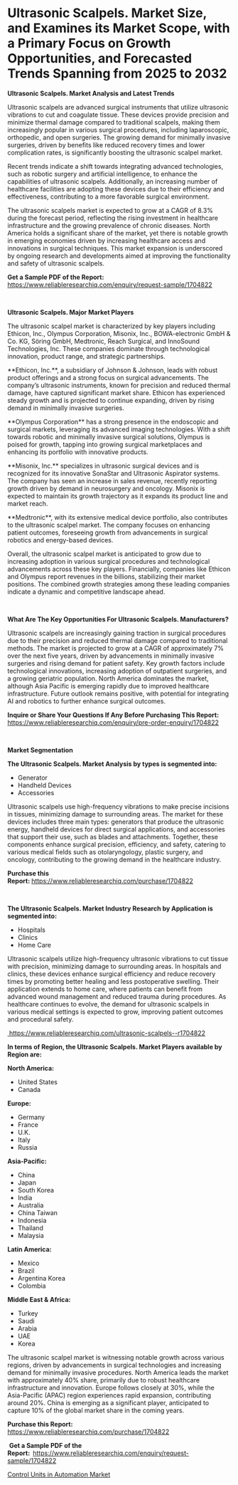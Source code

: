 <p><h1>Ultrasonic Scalpels. Market Size, and Examines its Market Scope, with a Primary Focus on Growth Opportunities, and Forecasted Trends Spanning from 2025 to 2032</h1></p><p><strong>Ultrasonic Scalpels. Market Analysis and Latest Trends</strong></p>
<p><p>Ultrasonic scalpels are advanced surgical instruments that utilize ultrasonic vibrations to cut and coagulate tissue. These devices provide precision and minimize thermal damage compared to traditional scalpels, making them increasingly popular in various surgical procedures, including laparoscopic, orthopedic, and open surgeries. The growing demand for minimally invasive surgeries, driven by benefits like reduced recovery times and lower complication rates, is significantly boosting the ultrasonic scalpel market.</p><p>Recent trends indicate a shift towards integrating advanced technologies, such as robotic surgery and artificial intelligence, to enhance the capabilities of ultrasonic scalpels. Additionally, an increasing number of healthcare facilities are adopting these devices due to their efficiency and effectiveness, contributing to a more favorable surgical environment. </p><p>The ultrasonic scalpels market is expected to grow at a CAGR of 8.3% during the forecast period, reflecting the rising investment in healthcare infrastructure and the growing prevalence of chronic diseases. North America holds a significant share of the market, yet there is notable growth in emerging economies driven by increasing healthcare access and innovations in surgical techniques. This market expansion is underscored by ongoing research and developments aimed at improving the functionality and safety of ultrasonic scalpels.</p></p>
<p><strong>Get a Sample PDF of the Report:&nbsp;</strong> <a href="https://www.reliableresearchiq.com/enquiry/request-sample/1704822?utm_campaign=3282&utm_medium=2&utm_source=Github&utm_content=ia&utm_term=27032025&utm_id=ultrasonic-scalpels">https://www.reliableresearchiq.com/enquiry/request-sample/1704822</a></p>
<p>&nbsp;</p>
<p><strong>Ultrasonic Scalpels. Major Market Players</strong></p>
<p><p>The ultrasonic scalpel market is characterized by key players including Ethicon, Inc., Olympus Corporation, Misonix, Inc., BOWA-electronic GmbH & Co. KG, Söring GmbH, Medtronic, Reach Surgical, and InnoSound Technologies, Inc. These companies dominate through technological innovation, product range, and strategic partnerships.</p><p>**Ethicon, Inc.**, a subsidiary of Johnson & Johnson, leads with robust product offerings and a strong focus on surgical advancements. The company’s ultrasonic instruments, known for precision and reduced thermal damage, have captured significant market share. Ethicon has experienced steady growth and is projected to continue expanding, driven by rising demand in minimally invasive surgeries.</p><p>**Olympus Corporation** has a strong presence in the endoscopic and surgical markets, leveraging its advanced imaging technologies. With a shift towards robotic and minimally invasive surgical solutions, Olympus is poised for growth, tapping into growing surgical marketplaces and enhancing its portfolio with innovative products.</p><p>**Misonix, Inc.** specializes in ultrasonic surgical devices and is recognized for its innovative SonaStar and Ultrasonic Aspirator systems. The company has seen an increase in sales revenue, recently reporting growth driven by demand in neurosurgery and oncology. Misonix is expected to maintain its growth trajectory as it expands its product line and market reach.</p><p>**Medtronic**, with its extensive medical device portfolio, also contributes to the ultrasonic scalpel market. The company focuses on enhancing patient outcomes, foreseeing growth from advancements in surgical robotics and energy-based devices.</p><p>Overall, the ultrasonic scalpel market is anticipated to grow due to increasing adoption in various surgical procedures and technological advancements across these key players. Financially, companies like Ethicon and Olympus report revenues in the billions, stabilizing their market positions. The combined growth strategies among these leading companies indicate a dynamic and competitive landscape ahead.</p></p>
<p>&nbsp;</p>
<p><strong>What Are The Key Opportunities For Ultrasonic Scalpels. Manufacturers?</strong></p>
<p><p>Ultrasonic scalpels are increasingly gaining traction in surgical procedures due to their precision and reduced thermal damage compared to traditional methods. The market is projected to grow at a CAGR of approximately 7% over the next five years, driven by advancements in minimally invasive surgeries and rising demand for patient safety. Key growth factors include technological innovations, increasing adoption of outpatient surgeries, and a growing geriatric population. North America dominates the market, although Asia Pacific is emerging rapidly due to improved healthcare infrastructure. Future outlook remains positive, with potential for integrating AI and robotics to further enhance surgical outcomes.</p></p>
<p><strong>Inquire or Share Your Questions If Any Before Purchasing This Report:</strong> <a href="https://www.reliableresearchiq.com/enquiry/pre-order-enquiry/1704822?utm_campaign=3282&utm_medium=2&utm_source=Github&utm_content=ia&utm_term=27032025&utm_id=ultrasonic-scalpels">https://www.reliableresearchiq.com/enquiry/pre-order-enquiry/1704822</a></p>
<p>&nbsp;</p>
<p><strong>Market Segmentation</strong></p>
<p><strong>The Ultrasonic Scalpels. Market Analysis by types is segmented into:</strong></p>
<p><ul><li>Generator</li><li>Handheld Devices</li><li>Accessories</li></ul></p>
<p><p>Ultrasonic scalpels use high-frequency vibrations to make precise incisions in tissues, minimizing damage to surrounding areas. The market for these devices includes three main types: generators that produce the ultrasonic energy, handheld devices for direct surgical applications, and accessories that support their use, such as blades and attachments. Together, these components enhance surgical precision, efficiency, and safety, catering to various medical fields such as otolaryngology, plastic surgery, and oncology, contributing to the growing demand in the healthcare industry.</p></p>
<p><strong>Purchase this Report:&nbsp;</strong><a href="https://www.reliableresearchiq.com/purchase/1704822?utm_campaign=3282&utm_medium=2&utm_source=Github&utm_content=ia&utm_term=27032025&utm_id=ultrasonic-scalpels">https://www.reliableresearchiq.com/purchase/1704822</a></p>
<p>&nbsp;</p>
<p><strong>The Ultrasonic Scalpels. Market Industry Research by Application is segmented into:</strong></p>
<p><ul><li>Hospitals</li><li>Clinics</li><li>Home Care</li></ul></p>
<p><p>Ultrasonic scalpels utilize high-frequency ultrasonic vibrations to cut tissue with precision, minimizing damage to surrounding areas. In hospitals and clinics, these devices enhance surgical efficiency and reduce recovery times by promoting better healing and less postoperative swelling. Their application extends to home care, where patients can benefit from advanced wound management and reduced trauma during procedures. As healthcare continues to evolve, the demand for ultrasonic scalpels in various medical settings is expected to grow, improving patient outcomes and procedural safety.</p></p>
<p><a href="https://www.reliableresearchiq.com/ultrasonic-scalpels--r1704822?utm_campaign=3282&utm_medium=2&utm_source=Github&utm_content=ia&utm_term=27032025&utm_id=ultrasonic-scalpels">&nbsp;https://www.reliableresearchiq.com/ultrasonic-scalpels--r1704822</a></p>
<p><strong>In terms of Region, the Ultrasonic Scalpels. Market Players available by Region are:</strong></p>
<p>
    <p> <strong> North America: </strong>
        <ul>
            <li>United States</li>
            <li>Canada</li>
        </ul>
        </p> 
    <p> <strong> Europe: </strong>
        <ul>
            <li>Germany</li>
            <li>France</li>
            <li>U.K.</li>
            <li>Italy</li>
            <li>Russia</li>
        </ul>
        </p> 
    <p> <strong> Asia-Pacific: </strong>
        <ul>
            <li>China</li>
            <li>Japan</li>
            <li>South Korea</li>
            <li>India</li>
            <li>Australia</li>
            <li>China Taiwan</li>
            <li>Indonesia</li>
            <li>Thailand</li>
            <li>Malaysia</li>
        </ul>
        </p> 
    <p> <strong> Latin America: </strong>
        <ul>
            <li>Mexico</li>
            <li>Brazil</li>
            <li>Argentina Korea</li>
            <li>Colombia</li>
        </ul>
        </p> 
    <p> <strong> Middle East & Africa: </strong>
        <ul>
            <li>Turkey</li>
            <li>Saudi</li>
            <li>Arabia</li>
            <li>UAE</li>
            <li>Korea</li>
        </ul>
    </p>
    </p>
<p><p>The ultrasonic scalpel market is witnessing notable growth across various regions, driven by advancements in surgical technologies and increasing demand for minimally invasive procedures. North America leads the market with approximately 40% share, primarily due to robust healthcare infrastructure and innovation. Europe follows closely at 30%, while the Asia-Pacific (APAC) region experiences rapid expansion, contributing around 20%. China is emerging as a significant player, anticipated to capture 10% of the global market share in the coming years.</p></p>
<p><strong>Purchase this Report: </strong><a href="https://www.reliableresearchiq.com/purchase/1704822?utm_campaign=3282&utm_medium=2&utm_source=Github&utm_content=ia&utm_term=27032025&utm_id=ultrasonic-scalpels">https://www.reliableresearchiq.com/purchase/1704822</a></p>
<p>&nbsp;<strong>Get a Sample PDF of the Report:&nbsp;&nbsp;</strong><a href="https://www.reliableresearchiq.com/enquiry/request-sample/1704822?utm_campaign=3282&utm_medium=2&utm_source=Github&utm_content=ia&utm_term=27032025&utm_id=ultrasonic-scalpels">https://www.reliableresearchiq.com/enquiry/request-sample/1704822</a></p>
<p><strong></strong></p>
<p><p><a href="https://github.com/bozzoquishmd/Market-Research-Report-List-1/blob/main/control-units-in-automation-market.md?utm_campaign=3282&utm_medium=2&utm_source=Github&utm_content=ia&utm_term=27032025&utm_id=ultrasonic-scalpels">Control Units in Automation Market</a></p></p>